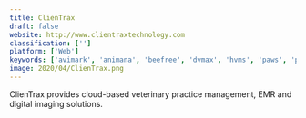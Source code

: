 ```yaml
---
title: ClienTrax
draft: false 
website: http://www.clientraxtechnology.com
classification: ['']
platform: ['Web']
keywords: ['avimark', 'animana', 'beefree', 'dvmax', 'hvms', 'paws', 'petly_plans', 'provet_cloud', 'rxworks', 'smart_flow', 'topaz_veterinary_management', 'vpr_cloud', 'verifac_evolution', 'vetcloud', 'vetofficesuite', 'vetscope', 'veterinary_management', 'vetport', 'vitusvet', 'voyager', 'weave', 'evetpractice']
image: 2020/04/ClienTrax.png
---
```

ClienTrax provides cloud-based veterinary practice management, EMR and digital imaging solutions.